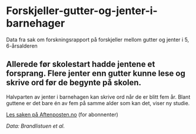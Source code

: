 # Forskjeller-gutter-og-jenter-i-barnehager
Data fra sak om forskningsrapport på forskjeller mellom gutter og jenter i 5, 6-årsalderen

## Allerede før skolestart hadde jentene et forsprang. Flere jenter enn gutter kunne lese og skrive ord før de begynte på skolen.
Halvparten av jenter i barnehagen kan skrive ord når de er blitt fem år. Blant guttene er det bare én av fem på samme alder som kan det, viser ny studie.

[Les saken på Aftenposten.no](https://www.aftenposten.no/norge/i/dOomEA/allerede-foer-skolestart-hadde-jentene-et-forsprang-flere-jenter-enn-g) (for abonnenter)

_Data: Brandlistuen et al._
